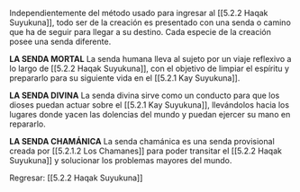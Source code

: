
Independientemente del método usado para ingresar al [[5.2.2 Haqak Suyukuna]], todo ser de la creación es presentado con una senda o camino que ha de seguir para llegar a su destino. Cada especie de la creación posee una senda diferente.

**LA SENDA MORTAL**
La senda humana lleva al sujeto por un viaje reflexivo a lo largo de [[5.2.2 Haqak Suyukuna]], con el objetivo de limpiar el espíritu y prepararlo para su siguiente vida en el [[5.2.1 Kay Suyukuna]].

**LA SENDA DIVINA**
La senda divina sirve como un conducto para que los dioses puedan actuar sobre el [[5.2.1 Kay Suyukuna]], llevándolos hacia los lugares donde yacen las dolencias del mundo y puedan ejercer su mano en repararlo.

**LA SENDA CHAMÁNICA**
La senda chamánica es una senda provisional creada por [[5.2.1.2 Los Chamanes]] para poder transitar el [[5.2.2 Haqak Suyukuna]] y solucionar los problemas mayores del mundo.


Regresar: [[5.2.2 Haqak Suyukuna]]